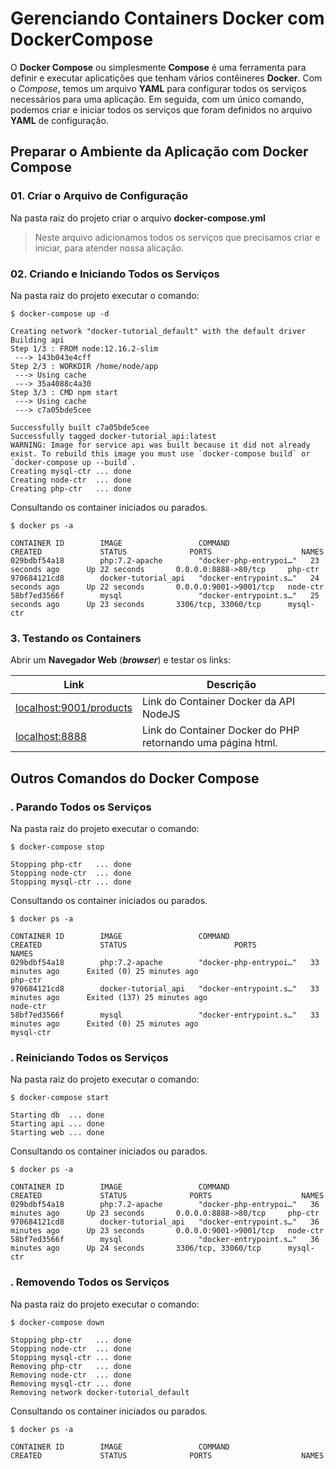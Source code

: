 # Gerenciando Containers Docker com **DockerCompose**

O **Docker Compose** ou simplesmente **Compose** é uma ferramenta para definir e executar aplicatições que tenham vários contêineres **Docker**. Com o _Compose_, temos um arquivo **YAML** para configurar todos os serviços necessários para uma aplicação. Em seguida, com um único comando, podemos criar e iniciar todos os serviços que foram definidos no arquivo **YAML** de configuração.

## Preparar o Ambiente da Aplicação com Docker Compose

### 01. Criar o Arquivo de Configuração

Na pasta raiz do projeto criar o arquivo **docker-compose.yml**

> Neste arquivo adicionamos todos os serviços que precisamos criar e iniciar, para atender nossa alicação.

### 02. Criando e Iniciando Todos os Serviços

Na pasta raiz do projeto executar o comando:

```
$ docker-compose up -d

Creating network "docker-tutorial_default" with the default driver
Building api
Step 1/3 : FROM node:12.16.2-slim
 ---> 143b043e4cff
Step 2/3 : WORKDIR /home/node/app
 ---> Using cache
 ---> 35a4088c4a30
Step 3/3 : CMD npm start
 ---> Using cache
 ---> c7a05bde5cee

Successfully built c7a05bde5cee
Successfully tagged docker-tutorial_api:latest
WARNING: Image for service api was built because it did not already exist. To rebuild this image you must use `docker-compose build` or `docker-compose up --build`.
Creating mysql-ctr ... done
Creating node-ctr  ... done
Creating php-ctr   ... done
```

Consultando os container iniciados ou parados.

```
$ docker ps -a

CONTAINER ID        IMAGE                 COMMAND                  CREATED             STATUS              PORTS                    NAMES
029bdbf54a18        php:7.2-apache        "docker-php-entrypoi…"   23 seconds ago      Up 22 seconds       0.0.0.0:8888->80/tcp     php-ctr
970684121cd8        docker-tutorial_api   "docker-entrypoint.s…"   24 seconds ago      Up 22 seconds       0.0.0.0:9001->9001/tcp   node-ctr
58bf7ed3566f        mysql                 "docker-entrypoint.s…"   25 seconds ago      Up 23 seconds       3306/tcp, 33060/tcp      mysql-ctr
```

### 3. Testando os Containers

Abrir um **Navegador Web** (**_browser_**) e testar os links:

Link | Descrição
---|---
[localhost:9001/products](http://localhost:9001/products) | Link do Container Docker da API NodeJS
[localhost:8888](http://localhost:8888) | Link do Container Docker do PHP retornando uma página html.

## Outros Comandos do **Docker Compose** 

### . Parando Todos os Serviços

Na pasta raiz do projeto executar o comando:

```
$ docker-compose stop

Stopping php-ctr   ... done
Stopping node-ctr  ... done
Stopping mysql-ctr ... done
```

Consultando os container iniciados ou parados.

```
$ docker ps -a

CONTAINER ID        IMAGE                 COMMAND                  CREATED             STATUS                        PORTS               NAMES
029bdbf54a18        php:7.2-apache        "docker-php-entrypoi…"   33 minutes ago      Exited (0) 25 minutes ago                         php-ctr
970684121cd8        docker-tutorial_api   "docker-entrypoint.s…"   33 minutes ago      Exited (137) 25 minutes ago                       node-ctr
58bf7ed3566f        mysql                 "docker-entrypoint.s…"   33 minutes ago      Exited (0) 25 minutes ago                         mysql-ctr

```

### . Reiniciando Todos os Serviços

Na pasta raiz do projeto executar o comando:

```
$ docker-compose start

Starting db  ... done
Starting api ... done
Starting web ... done
```

Consultando os container iniciados ou parados.

```
$ docker ps -a

CONTAINER ID        IMAGE                 COMMAND                  CREATED             STATUS              PORTS                    NAMES
029bdbf54a18        php:7.2-apache        "docker-php-entrypoi…"   36 minutes ago      Up 23 seconds       0.0.0.0:8888->80/tcp     php-ctr
970684121cd8        docker-tutorial_api   "docker-entrypoint.s…"   36 minutes ago      Up 23 seconds       0.0.0.0:9001->9001/tcp   node-ctr
58bf7ed3566f        mysql                 "docker-entrypoint.s…"   36 minutes ago      Up 24 seconds       3306/tcp, 33060/tcp      mysql-ctr
```

### . Removendo Todos os Serviços

Na pasta raiz do projeto executar o comando:

```
$ docker-compose down

Stopping php-ctr   ... done
Stopping node-ctr  ... done
Stopping mysql-ctr ... done
Removing php-ctr   ... done
Removing node-ctr  ... done
Removing mysql-ctr ... done
Removing network docker-tutorial_default
```

Consultando os container iniciados ou parados.

```
$ docker ps -a

CONTAINER ID        IMAGE                 COMMAND                  CREATED             STATUS              PORTS                    NAMES

```
